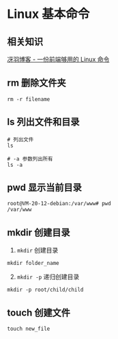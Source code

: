 # Linux 基本命令

## 相关知识

[冴羽博客 - 一份前端够用的 Linux 命令](https://github.com/mqyqingfeng/Blog/issues/239)

## rm 删除文件夹

```shell
rm -r filename
```

## ls 列出文件和目录

```shell
# 列出文件
ls

# -a 参数列出所有
ls -a
```

## pwd 显示当前目录

```shell
root@VM-20-12-debian:/var/www# pwd
/var/www
```

## mkdir 创建目录

1. `mkdir` 创建目录

```shell
mkdir folder_name
```

2. `mkdir -p` 递归创建目录

```shell
mkdir -p root/child/child
```

## touch 创建文件

```shell
touch new_file
```
